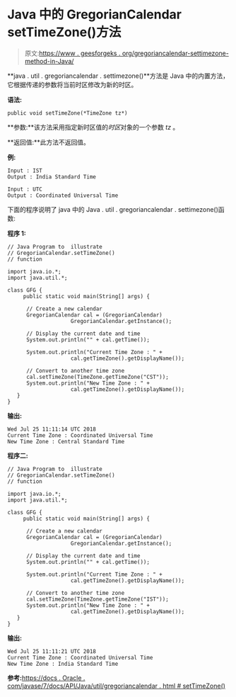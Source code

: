 # Java 中的 GregorianCalendar setTimeZone()方法

> 原文:[https://www . geesforgeks . org/gregoriancalendar-settimezone-method-in-Java/](https://www.geeksforgeeks.org/gregoriancalendar-settimezone-method-in-java/)

**java . util . gregoriancalendar . settimezone()**方法是 Java 中的内置方法，它根据传递的参数将当前时区修改为新的时区。

**语法:**

```
public void setTimeZone(*TimeZone tz*)
```

**参数:**该方法采用指定新时区值的*时区*对象的一个参数 *tz* 。

**返回值:**此方法不返回值。

**例:**

```
Input : IST
Output : India Standard Time

Input : UTC
Output : Coordinated Universal Time

```

下面的程序说明了 java 中的 Java . util . gregoriancalendar . settimezone()函数:

**程序 1:**

```
// Java Program to  illustrate 
// GregorianCalendar.setTimeZone()
// function 

import java.io.*;
import java.util.*;

class GFG {
     public static void main(String[] args) {

      // Create a new calendar
      GregorianCalendar cal = (GregorianCalendar) 
                    GregorianCalendar.getInstance();

      // Display the current date and time
      System.out.println("" + cal.getTime());

      System.out.println("Current Time Zone : " + 
                    cal.getTimeZone().getDisplayName());

      // Convert to another time zone
      cal.setTimeZone(TimeZone.getTimeZone("CST"));
      System.out.println("New Time Zone : " + 
                    cal.getTimeZone().getDisplayName());
   }
}
```

**输出:**

```
Wed Jul 25 11:11:14 UTC 2018
Current Time Zone : Coordinated Universal Time
New Time Zone : Central Standard Time

```

**程序二:**

```
// Java Program to  illustrate 
// GregorianCalendar.setTimeZone()
// function 

import java.io.*;
import java.util.*;

class GFG {
     public static void main(String[] args) {

      // Create a new calendar
      GregorianCalendar cal = (GregorianCalendar) 
                    GregorianCalendar.getInstance();

      // Display the current date and time
      System.out.println("" + cal.getTime());

      System.out.println("Current Time Zone : " + 
                    cal.getTimeZone().getDisplayName());

      // Convert to another time zone
      cal.setTimeZone(TimeZone.getTimeZone("IST"));
      System.out.println("New Time Zone : " + 
                    cal.getTimeZone().getDisplayName());
   }
}
```

**输出:**

```
Wed Jul 25 11:11:21 UTC 2018
Current Time Zone : Coordinated Universal Time
New Time Zone : India Standard Time

```

**参考:**[https://docs . Oracle . com/javase/7/docs/API/Java/util/gregoriancalendar . html # setTimeZone()](https://docs.oracle.com/javase/7/docs/api/java/util/GregorianCalendar.html#getTimeZone())